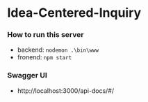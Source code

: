 ﻿# Idea-Centered-Inquiry
 ### How to run this server
  - backend: `nodemon .\bin\www`
  - fronend: `npm start`

### Swagger UI
  - http://localhost:3000/api-docs/#/
